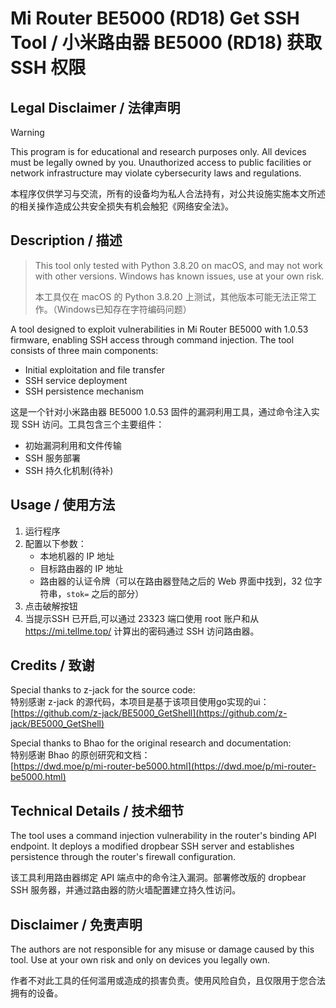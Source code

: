 # Mi Router BE5000 (RD18) Get SSH Tool / 小米路由器 BE5000 (RD18) 获取 SSH 权限

## Legal Disclaimer / 法律声明

> [!WARNING]
> This program is for educational and research purposes only. All devices must be legally owned by you. Unauthorized access to public facilities or network infrastructure may violate cybersecurity laws and regulations.
>
> 本程序仅供学习与交流，所有的设备均为私人合法持有，对公共设施实施本文所述的相关操作造成公共安全损失有机会触犯《网络安全法》。

## Description / 描述

> This tool only tested with Python 3.8.20 on macOS, and may not work with other versions. Windows has known issues, use at your own risk.
>
> 本工具仅在 macOS 的 Python 3.8.20 上测试，其他版本可能无法正常工作。（Windows已知存在字符编码问题）

A tool designed to exploit vulnerabilities in Mi Router BE5000 with 1.0.53 firmware, enabling SSH access through command injection. The tool consists of three main components:
- Initial exploitation and file transfer
- SSH service deployment
- SSH persistence mechanism

这是一个针对小米路由器 BE5000 1.0.53 固件的漏洞利用工具，通过命令注入实现 SSH 访问。工具包含三个主要组件：
- 初始漏洞利用和文件传输
- SSH 服务部署
- SSH 持久化机制(待补)

## Usage / 使用方法

1. 运行程序
2. 配置以下参数：
   - 本地机器的 IP 地址
   - 目标路由器的 IP 地址
   - 路由器的认证令牌（可以在路由器登陆之后的 Web 界面中找到，32 位字符串，`stok=` 之后的部分）
3. 点击破解按钮
4. 当提示SSH 已开启,可以通过 23323 端口使用 root 账户和从 https://mi.tellme.top/ 计算出的密码通过 SSH 访问路由器。


## Credits / 致谢

Special thanks to z-jack for the source code:  
特别感谢 z-jack 的源代码，本项目是基于该项目使用go实现的ui：  
[https://github.com/z-jack/BE5000_GetShell](https://github.com/z-jack/BE5000_GetShell)

Special thanks to Bhao for the original research and documentation:  
特别感谢 Bhao 的原创研究和文档：  
[https://dwd.moe/p/mi-router-be5000.html](https://dwd.moe/p/mi-router-be5000.html)

## Technical Details / 技术细节

The tool uses a command injection vulnerability in the router's binding API endpoint. It deploys a modified dropbear SSH server and establishes persistence through the router's firewall configuration.
 
该工具利用路由器绑定 API 端点中的命令注入漏洞。部署修改版的 dropbear SSH 服务器，并通过路由器的防火墙配置建立持久性访问。

## Disclaimer / 免责声明

The authors are not responsible for any misuse or damage caused by this tool. Use at your own risk and only on devices you legally own.

作者不对此工具的任何滥用或造成的损害负责。使用风险自负，且仅限用于您合法拥有的设备。
